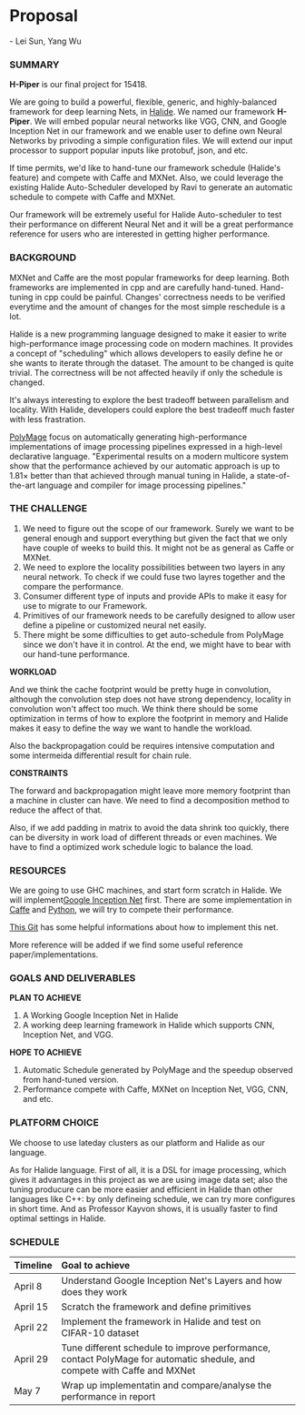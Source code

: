 # Proposal
\- Lei Sun, Yang Wu

### SUMMARY
**H-Piper** is our final project for 15418.

We are going to build a powerful, flexible, generic, and highly-balanced framework for deep learning Nets, in [Halide](http://halide-lang.org/). We named our framework **H-Piper**. We will embed popular neural networks like VGG, CNN, and Google Inception Net in our framework and we enable user to define own Neural Networks by privoding a simple configuration files. We will extend our input processor to support popular inputs like protobuf, json, and etc.

If time permits, we'd like to hand-tune our framework schedule (Halide's feature) and compete with Caffe and MXNet. Also, we could leverage the existing Halide Auto-Scheduler developed by Ravi to generate an automatic schedule to compete with Caffe and MXNet. 

Our framework will be extremely useful for Halide Auto-scheduler to test their performance on different Neural Net and it will be a great performance reference for users who are interested in getting higher performance.

### BACKGROUND

MXNet and Caffe are the most popular frameworks for deep learning. Both frameworks are implemented in cpp and are carefully hand-tuned. Hand-tuning in cpp could be painful. Changes' correctness needs to be verified everytime and the amount of changes for the most simple reschedule is a lot. 

Halide is a new programming language designed to make it easier to write high-performance image processing code on modern machines. It provides a concept of "scheduling" which allows developers to easily define he or she wants to iterate through the dataset. The amount to be changed is quite trivial. The correctness will be not affected heavily if only the schedule is changed. 

It's always interesting to explore the best tradeoff between parallelism and locality. With Halide, developers could explore the best tradeoff much faster with less frastration. 

[PolyMage](http://drona.csa.iisc.ernet.in/~uday/publications/uday15asplos.pdf) focus on automatically generating high-performance implementations of image processing pipelines expressed in a high-level declarative language. "Experimental results on a modern multicore system show that the performance achieved by our automatic approach is up to 1.81× better than that achieved through manual tuning in Halide, a state-of-the-art language and compiler for image processing pipelines."

### THE CHALLENGE
1. We need to figure out the scope of our framework. Surely we want to be general enough and support everything but given the fact that we only have couple of weeks to build this. It might not be as general as Caffe or MXNet.
2. We need to explore the locality possibilities between two layers in any neural network. To check if we could fuse two layres together and the compare the performance.
3. Consumer different type of inputs and provide APIs to make it easy for use to migrate to our Framework.
4. Primitives of our framework needs to be carefully designed to allow user define a pipeline or customized neural net easily.
5. There might be some difficulties to get auto-schedule from PolyMage since we don't have it in control. At the end, we might have to bear with our hand-tune performance. 

**WORKLOAD**

And we think the cache footprint would be pretty huge in convolution, although the convolution step does not have strong dependency, locality in convolution won't affect too much. We think there should be some optimization in terms of how to explore the footprint in memory and Halide makes it easy to define the way we want to handle the workload.

Also the backpropagation could be requires intensive computation and some intermeida differential result for chain rule.

**CONSTRAINTS**
<!-- Describe constraints: What are the properties of the system that make mapping the workload to it challenging? -->
The forward and backpropagation might leave more memory footprint than a machine in cluster can have. We need to find a decomposition method to reduce the affect of that.

Also, if we add padding in matrix to avoid the data shrink too quickly, there can be diversity in work load of different threads or even machines. We have to find a optimized work schedule logic to balance the load.


### RESOURCES
We are going to use GHC machines, and start form scratch in Halide. We will implement[Google Inception Net](http://www.cs.unc.edu/~wliu/papers/GoogLeNet.pdf) first. There are some implementation in [Caffe](https://github.com/XiaoxiaoGuo/caffe-stn) and [Python](https://github.com/skaae/recurrent-spatial-transformer-code), we will try to compete their performance. 

[This Git](https://github.com/google/inception) has some helpful informations about how to implement this net.

More reference will be added if we find some useful reference paper/implementations. 

### GOALS AND DELIVERABLES
<!-- Describe the deliverables or goals of your project. -->
**PLAN TO ACHIEVE**
1. A Working Google Inception Net in Halide
2. A working deep learning framework in Halide which supports CNN, Inception Net, and VGG.


**HOPE TO ACHIEVE**

1. Automatic Schedule generated by PolyMage and the speedup observed from hand-tuned version.
2. Performance compete with Caffe, MXNet on Inception Net, VGG, CNN, and etc.

### PLATFORM CHOICE
We choose to use lateday clusters as our platform and Halide as our language.

As for Halide language. First of all, it is a DSL for image processing, which gives it advantages in this project as we are using image data set; also the tuning producure can be more easier and efficient in Halide than other languages like C++: by only defineing schedule, we can try more configures in short time. And as Professor Kayvon shows, it is usually faster to find optimal settings in Halide.

### SCHEDULE

| Timeline | Goal to achieve | 
|:----------|:--------------| 
| April 8 	| Understand Google Inception Net's Layers and how does they work| 
| April 15  	| Scratch the framework and define primitives| 
| April 22  | Implement the framework in Halide and test on CIFAR-10 dataset |
| April 29  | Tune different schedule to improve performance, contact PolyMage for automatic shedule, and compete with Caffe and MXNet |
| May 7   | Wrap up implementatin and compare/analyse the performance in report |

<!-- - April 8:  Understand Google Inception Net's Layers and how does they work -->
<!-- - April 15:  Scratch the framework and define primitives -->
<!-- - April 22: Implement the framework in Halide and test on CIFAR-10 dataset -->
<!-- - April 29:  Tune different schedule to improve performance, contact PolyMage for automatic shedule, and compete with Caffe and MXNet  -->
<!-- - May 7: Wrap up implementatin and compare/analyse the performance in report -->









